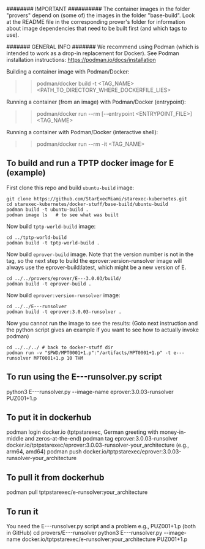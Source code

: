 ######## IMPORTANT ##########
The container images in the folder "provers" depend on (some of) the images in the folder "base-build".
Look at the README file in the corresponding prover's folder for information about image dependencies that need to be built first (and which tags to use).

####### GENERAL INFO #######
We recommend using Podman (which is intended to work as a drop-in replacement for Docker).
See Podman installation instructions: https://podman.io/docs/installation


Building a container image with Podman/Docker:
>> podman/docker build -t <TAG_NAME> <PATH_TO_DIRECTORY_WHERE_DOCKERFILE_LIES>

Running a container (from an image) with Podman/Docker (entrypoint):
>> podman/docker run --rm [--entrypoint <ENTRYPOINT_FILE>] <TAG_NAME> <ARGS>

Running a container with Podman/Docker (interactive shell):
>> podman/docker run --rm -it <TAG_NAME>



## To build and run a TPTP docker image for E (example)

First clone this repo and build `ubuntu-build` image:
```shell
git clone https://github.com/StarExecMiami/starexec-kubernetes.git
cd starexec-kubernetes/docker-stuff/base-build/ubuntu-build
podman build -t ubuntu-build .
podman image ls   # to see what was built
```

Now build `tptp-world-build` image:
```shell
cd ../tptp-world-build
podman build -t tptp-world-build .
```

Now build `eprover-build` image. Note that the version number is not in the tag, so the next
step to build the eprover:version-runsolver image will always use the eprover-build:latest, 
which might be a new version of E.
```shell
cd ../../provers/eprover/E---3.0.03/build/
podman build -t eprover-build .
```

Now build `eprover:version-runsolver` image:
```shell
cd ../../E---runsolver
podman build -t eprover:3.0.03-runsolver .
```

Now you cannot run the image to see the results:
(Goto next instruction and the python script gives an example if you want 
to see how to actually invoke podman)
```shell
cd ../../../ # back to docker-stuff dir
podman run -v "$PWD/MPT0001+1.p":"/artifacts/MPT0001+1.p" -t e---runsolver MPT0001+1.p 10 THM
```

## To run using the E---runsolver.py script

python3 E---runsolver.py --image-name eprover:3.0.03-runsolver PUZ001+1.p 

## To put it in dockerhub

podman login docker.io (tptpstarexec, German greeting with money-in-middle and zeros-at-the-end)
podman tag eprover:3.0.03-runsolver docker.io/tptpstarexec/eprover:3.0.03-runsolver-your_architecture (e.g., arm64, amd64)
podman push docker.io/tptpstarexec/eprover:3.0.03-runsolver-your_architecture

## To pull it from dockerhub

podman pull tptpstarexec/e-runsolver:your_architecture

## To run it 

You need the E---runsolver.py script and a problem e.g., PUZ001+1.p (both in GitHub)
cd provers/E---runsolver
python3 E---runsolver.py --image-name docker.io/tptpstarexec/e-runsolver:your_architecture PUZ001+1.p


